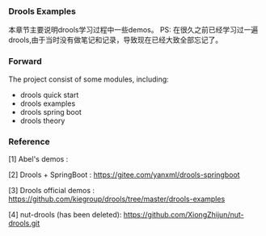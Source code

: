 ### Drools Examples

本章节主要说明drools学习过程中一些demos。
PS: 在很久之前已经学习过一遍drools,由于当时没有做笔记和记录，导致现在已经大致全部忘记了。

### Forward

The project consist of some modules, including:

* drools quick start
* drools examples
* drools spring boot
* drools theory

### Reference

[1] Abel's demos : 

[2] Drools + SpringBoot : https://gitee.com/yanxml/drools-springboot

[3] Drools official demos : https://github.com/kiegroup/drools/tree/master/drools-examples

[4] nut-drools (has been deleted): https://github.com/XiongZhijun/nut-drools.git